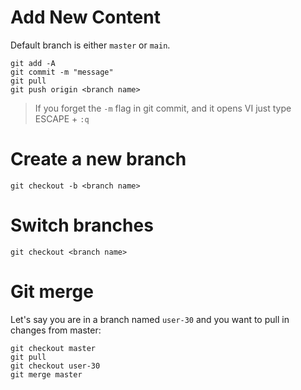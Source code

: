 # Add New Content

Default branch is either `master` or `main`.

```
git add -A
git commit -m "message"
git pull
git push origin <branch name>
```

> If you forget the `-m` flag in git commit, and it opens VI just type ESCAPE + `:q`

# Create a new branch

```
git checkout -b <branch name>
```

# Switch branches

```
git checkout <branch name>
```

# Git merge

Let's say you are in a branch named `user-30` and you want to pull in changes from master:

```
git checkout master
git pull
git checkout user-30
git merge master
```
